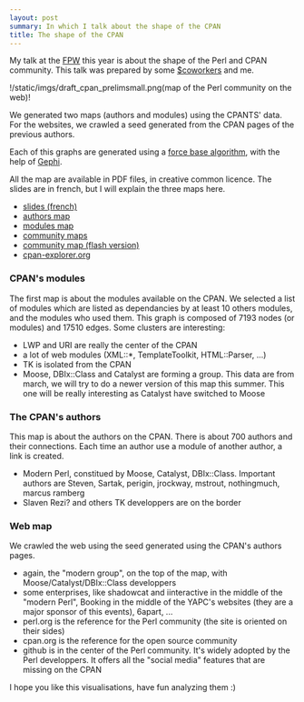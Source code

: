 ```yaml
---
layout: post
summary: In which I talk about the shape of the CPAN
title: The shape of the CPAN
---
```


My talk at the [FPW](http://conferences.mongueurs.net/fpw2009/) this year is about the shape of the Perl and CPAN community. This talk was prepared by some [$coworkers](http://labs.rtgi.eu/) and me.

!/static/imgs/draft_cpan_prelimsmall.png(map of the Perl community on the web)!

We generated two maps (authors and modules) using the CPANTS' data. For the websites, we crawled a seed generated from the CPAN pages of the previous authors.

Each of this graphs are generated using a [force base algorithm](http://en.wikipedia.org/wiki/Force-based_algorithms), with the help of [Gephi](http://gephi.org/).

All the map are available in PDF files, in creative common licence. The slides are in french, but I will explain the three maps here.

 * [slides (french)](http://labs.rtgi.eu/fpw09/resources/slides/)
 * [authors map](http://labs.rtgi.eu/fpw09/resources/pdf/cpan_authors_core_march2009.pdf)
 * [modules map](http://labs.rtgi.eu/fpw09/resources/pdf/cpan_packages_core_march2009.pdf)
 * [community maps](http://labs.rtgi.eu/fpw09/resources/pdf/cpan-web-may2009-poster.pdf)
 * [community map (flash version)](http://labs.rtgi.eu/fpw09/map/)
 * [cpan-explorer.org](http://cpan-explorer.org/)

### CPAN's modules

The first map is about the modules available on the CPAN. We selected a list of modules which are listed as dependancies by at least 10 others modules, and the modules who used them. This graph is composed of 7193 nodes (or modules) and 17510 edges. Some clusters are interesting:

 * LWP and URI are really the center of the CPAN
 * a lot of web modules (XML::*, TemplateToolkit, HTML::Parser, ...)
 * TK is isolated from the CPAN
 * Moose, DBIx::Class and Catalyst are forming a group. This data are from march, we will try to do a newer version of this map this summer. This one will be really interesting as Catalyst have switched to Moose

### The CPAN's authors

This map is about the authors on the CPAN. There is about 700 authors and their connections. Each time an author use a module of another author, a link is created.

  * Modern Perl, constitued by Moose, Catalyst, DBIx::Class. Important authors are Steven, Sartak, perigin, jrockway, mstrout, nothingmuch, marcus ramberg
  * Slaven Rezi? and others TK developpers are on the border

### Web map

We crawled the web using the seed generated using the CPAN's authors pages.

 * again, the "modern group", on the top of the map, with Moose/Catalyst/DBIx::Class developpers
 * some enterprises, like shadowcat and iinteractive in the middle of the "modern Perl", Booking in the middle of the YAPC's websites (they are a major sponsor of this events), 6apart, ...
 * perl.org is the reference for the Perl community (the site is oriented on their sides)
 * cpan.org is the reference for the open source community
 * github is in the center of the Perl community. It's widely adopted by the Perl developpers. It offers all the "social media" features that are missing on the CPAN

I hope you like this visualisations, have fun analyzing them :)
